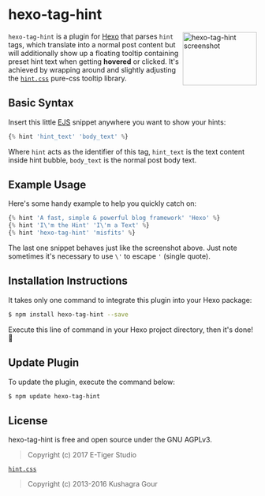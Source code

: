 
# hexo-tag-hint

<img src="https://raw.githubusercontent.com/etigerstudio/hexo-tag-hint/master/hexo-tag-hint_screenshot.png" alt="hexo-tag-hint screenshot" title="hexo-tag-hint screenshot" align="right" width="150" height="108" />

`hexo-tag-hint` is a plugin for [Hexo](https://hexo.io) that parses `hint` tags,  which translate into a normal post content but will additionally show up a floating tooltip containing preset hint text when getting **hovered** or clicked. It's achieved by wrapping around and slightly adjusting the [`hint.css`](https://github.com/chinchang/hint.css) pure-css tooltip library.

## Basic Syntax

Insert this little [EJS](http://ejs.co/) snippet anywhere you want to show your hints:

```js
{% hint 'hint_text' 'body_text' %}
```

Where `hint` acts as the identifier of this tag, `hint_text` is the text content inside hint bubble, `body_text` is the normal post body text.

## Example Usage

Here's some handy example to help you quickly catch on:

```js
{% hint 'A fast, simple & powerful blog framework' 'Hexo' %}
{% hint 'I\'m the Hint' 'I\'m a Text' %}
{% hint 'hexo-tag-hint' 'misfits' %}
```

The last one snippet behaves just like the screenshot above.
Just note sometimes it's necessary to use `\'` to escape `'` (single quote).

## Installation Instructions

It takes only one command to integrate this plugin into your Hexo package:

```bash
$ npm install hexo-tag-hint --save
```

Execute this line of command in your Hexo project directory, then it's done! 🎉

## Update Plugin

To update the plugin, execute the command below:

```bash
$ npm update hexo-tag-hint
```

## License

hexo-tag-hint is free and open source under the GNU AGPLv3.
> Copyright (c) 2017 E-Tiger Studio

[`hint.css`](https://github.com/chinchang/hint.css)
> Copyright (c) 2013-2016 Kushagra Gour
